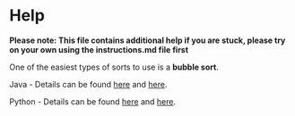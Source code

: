 # Help
**Please note: This file contains additional help if you are stuck, please try on your own using the instructions.md file first**

One of the easiest types of sorts to use is a __bubble sort__.

Java - Details can be found [here](https://www.geeksforgeeks.org/bubble-sort/) and [here](https://www.javatpoint.com/bubble-sort-in-java).

Python - Details can be found [here](https://stackabuse.com/bubble-sort-in-python/) and [here](https://www.geeksforgeeks.org/python-program-for-bubble-sort/).